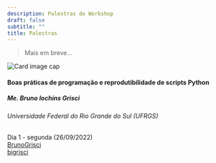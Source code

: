 ```yaml
---
description: Palestras do Workshop
draft: false
subtitle: ""
title: Palestras
---
```


> Mais em breve...

<div class="card-columns">
<div class="card">
  <img class="card-img-top" src="images/palestras/bruno1.jpg" alt="Card image cap">
  <div class="card-body">
    <h4 class="card-title">Boas práticas de programação e reprodutibilidade de scripts Python</h4>
    <h5>Me. Bruno Iochins Grisci</h5>
    <h6 class="card-title mb-2 text-muted">Universidade Federal do Rio Grande do Sul (UFRGS)</h6>
     <p class="card-text"><i class="fas fa-calendar" ></i> Dia 1 - segunda (26/09/2022)<br>
     <a href="https://twitter.com/BrunoGrisci" class="card-link"><i class="fab fa-twitter" ></i>BrunoGrisci</a><br>
     <a href="https://instagram.com/bigrisci" class="card-link"><i class="fab fa-instagram" ></i> bigrisci</a></p>
   </div>
</div>

<!---
<div class="card">
  <img class="card-img-top" src="images/palestras/bruno.jpg" alt="Card image cap">
  <div class="card-body">
    <h4 class="card-title">Boas práticas de programação e reprodutibilidade de scripts Python</h4>
    <h5>Me. Bruno Iochins Grisci</h5>
    <h6 class="card-title mb-2 text-muted">Universidade Federal do Rio Grande do Sul (UFRGS)</h6>
     <p class="card-text"><i class="fas fa-calendar" ></i> 29/09/22 <br>
     <a href="https://twitter.com/BrunoGrisci" class="card-link"><i class="fab fa-twitter" ></i>BrunoGrisci</a><br>
     <a href="https://instagram.com/bigrisci" class="card-link"><i class="fab fa-instagram" ></i> bigrisci</a></p>
   </div>
</div>

<div class="card">
  <img class="card-img-top" src="images/palestras/bruno.jpg" alt="Card image cap">
  <div class="card-body">
    <h4 class="card-title">Boas práticas de programação e reprodutibilidade de scripts Python</h4>
    <h5>Me. Bruno Iochins Grisci</h5>
    <h6 class="card-title mb-2 text-muted">Universidade Federal do Rio Grande do Sul (UFRGS)</h6>
     <p class="card-text"><i class="fas fa-calendar" ></i> 29/09/22 <br>
     <a href="https://twitter.com/BrunoGrisci" class="card-link"><i class="fab fa-twitter" ></i>BrunoGrisci</a><br>
     <a href="https://instagram.com/bigrisci" class="card-link"><i class="fab fa-instagram" ></i> bigrisci</a></p>
   </div>
</div>

<div class="card" style="width: 18rem;">
  <img class="card-img-top" src="images/palestras/bruno.jpg" alt="Card image cap">
  <div class="card-body">
    <h4 class="card-title">Boas práticas de programação e reprodutibilidade de scripts Python</h4>
    <h5>Me. Bruno Iochins Grisci</h5>
    <h6 class="card-title mb-2 text-muted">Universidade Federal do Rio Grande do Sul (UFRGS)</h6>
     <p class="card-text"><i class="fas fa-calendar" ></i> 29/09/22 <br>
     <a href="https://twitter.com/BrunoGrisci" class="card-link"><i class="fab fa-twitter" ></i>BrunoGrisci</a><br>
     <a href="https://instagram.com/bigrisci" class="card-link"><i class="fab fa-instagram" ></i> bigrisci</a></p>
   </div>
</div>---> 
 
</div>